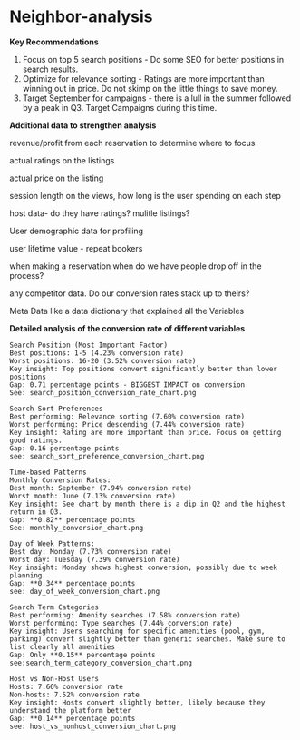 # Neighbor-analysis


**Key Recommendations**
1. Focus on top 5 search positions - Do some SEO for better positions in search results.
2. Optimize for relevance sorting - Ratings are more important than winning out in price. Do not skimp on the little things to save money. 
3. Target September for campaigns - there is a lull in the summer followed by a peak in Q3. Target Campaigns during this time.

**Additional data to strengthen analysis**

revenue/profit from each reservation to determine where to focus

actual ratings on the listings

actual price on the listing 

session length on the views, how long is the user spending on each step

host data- do they have ratings? mulitle listings? 

User demographic data for profiling

user lifetime value - repeat bookers

when making a reservation when do we have people drop off in the process?

any competitor data. Do our conversion rates stack up to theirs?

Meta Data like a data dictionary that explained all the Variables




**Detailed analysis of the conversion rate of different variables**

    Search Position (Most Important Factor)
    Best positions: 1-5 (4.23% conversion rate)
    Worst positions: 16-20 (3.52% conversion rate)
    Key insight: Top positions convert significantly better than lower positions
    Gap: 0.71 percentage points - BIGGEST IMPACT on conversion
    See: search_position_conversion_rate_chart.png
    
    Search Sort Preferences
    Best performing: Relevance sorting (7.60% conversion rate)
    Worst performing: Price descending (7.44% conversion rate)
    Key insight: Rating are more important than price. Focus on getting good ratings. 
    Gap: 0.16 percentage points 
    see: search_sort_preference_conversion_chart.png

    Time-based Patterns
    Monthly Conversion Rates:
    Best month: September (7.94% conversion rate)
    Worst month: June (7.13% conversion rate)
    Key insight: See chart by month there is a dip in Q2 and the highest return in Q3. 
    Gap: **0.82** percentage points
    See: monthly_conversion_chart.png
    
    Day of Week Patterns:
    Best day: Monday (7.73% conversion rate)
    Worst day: Tuesday (7.39% conversion rate)
    Key insight: Monday shows highest conversion, possibly due to week planning
    Gap: **0.34** percentage points
    see: day_of_week_conversion_chart.png
    
    Search Term Categories
    Best performing: Amenity searches (7.58% conversion rate)
    Worst performing: Type searches (7.44% conversion rate)
    Key insight: Users searching for specific amenities (pool, gym, parking) convert slightly better than generic searches. Make sure to list clearly all amenities
    Gap: Only **0.15** percentage points
    see:search_term_category_conversion_chart.png
    
    Host vs Non-Host Users
    Hosts: 7.66% conversion rate
    Non-hosts: 7.52% conversion rate
    Key insight: Hosts convert slightly better, likely because they understand the platform better
    Gap: **0.14** percentage points 
    see: host_vs_nonhost_conversion_chart.png

